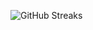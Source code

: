 ![GitHub Streaks](https://github-streaks-mqc9.onrender.com/streak/happilli/image?theme=midnight&cache_bust=1743653875&lang=ja)
